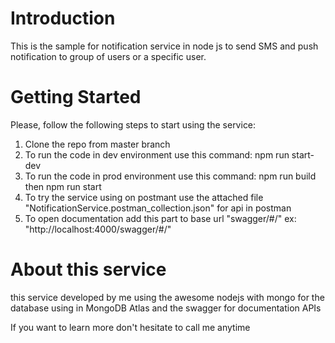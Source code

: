 # Introduction 
This is the sample for notification service in node js to send SMS and push notification to group of users or a specific user.

# Getting Started
Please, follow the following steps to start using the service:
1.	Clone the repo from master branch
2.	To run the code in dev environment use this command: npm run start-dev
3.	To run the code in prod environment use this command: npm run build then npm run start
4.	To try the service using on postmant use the attached file "NotificationService.postman_collection.json" for api in postman
5.  To open documentation add this part to base url "swagger/#/" ex: "http://localhost:4000/swagger/#/"

# About this service
this service developed by me using the awesome nodejs with mongo for the database using in MongoDB Atlas and the swagger for documentation APIs

If you want to learn more don't hesitate to call me anytime

